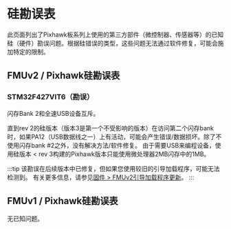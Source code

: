 # 硅勘误表

此页面列出了Pixhawk板系列上使用的第三方部件（微控制器、传感器等）的已知硅（硬件）勘误问题。根据硅错误的类型，这些问题无法通过软件修复，可能会施加特定的限制。

## FMUv2 / Pixhawk硅勘误表

### STM32F427VIT6（勘误）

闪存Bank 2和全速USB设备互斥。

直到rev 2的硅版本（版本3是第一个不受影响的版本）在访问第二个闪存bank时，如果PA12（USB数据线之一）上有活动，可能会产生错误/数据损坏。除了不使用闪存bank #2之外，没有解决方法/软件修复。
由于需要USB来编程设备，使用硅版本 < rev 3构建的Pixhawk版本只能使用微处理器2MB闪存中的1MB。

:::tip
该勘误在后续版本中已修复，但如果您使用较旧的引导加载程序，可能无法检测到。
有关更多信息，请参见[固件 > FMUv2引导加载程序更新](../config/firmware.md#bootloader)。
:::

## FMUv1 / Pixhawk硅勘误表

无已知问题。
